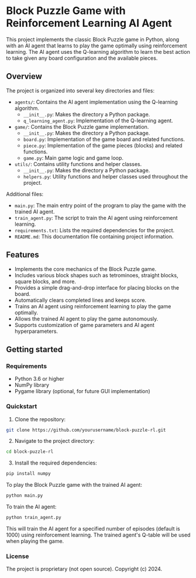 # Block Puzzle Game with Reinforcement Learning AI Agent

This project implements the classic Block Puzzle game in Python, along with an AI agent that learns to play the game optimally using reinforcement learning. The AI agent uses the Q-learning algorithm to learn the best action to take given any board configuration and the available pieces.

## Overview

The project is organized into several key directories and files:

- `agents/`: Contains the AI agent implementation using the Q-learning algorithm.
  - `__init__.py`: Makes the directory a Python package.
  - `q_learning_agent.py`: Implementation of the Q-learning agent.
- `game/`: Contains the Block Puzzle game implementation.
  - `__init__.py`: Makes the directory a Python package.
  - `board.py`: Implementation of the game board and related functions.
  - `piece.py`: Implementation of the game pieces (blocks) and related functions.
  - `game.py`: Main game logic and game loop.
- `utils/`: Contains utility functions and helper classes.
  - `__init__.py`: Makes the directory a Python package.
  - `helpers.py`: Utility functions and helper classes used throughout the project.

Additional files:

- `main.py`: The main entry point of the program to play the game with the trained AI agent.
- `train_agent.py`: The script to train the AI agent using reinforcement learning.
- `requirements.txt`: Lists the required dependencies for the project.
- `README.md`: This documentation file containing project information.

## Features

- Implements the core mechanics of the Block Puzzle game.
- Includes various block shapes such as tetrominoes, straight blocks, square blocks, and more.
- Provides a simple drag-and-drop interface for placing blocks on the board.
- Automatically clears completed lines and keeps score.
- Trains an AI agent using reinforcement learning to play the game optimally.
- Allows the trained AI agent to play the game autonomously.
- Supports customization of game parameters and AI agent hyperparameters.

## Getting started

### Requirements

- Python 3.6 or higher
- NumPy library
- Pygame library (optional, for future GUI implementation)

### Quickstart

1. Clone the repository:

```bash
git clone https://github.com/yourusername/block-puzzle-rl.git
```

2. Navigate to the project directory:

```bash
cd block-puzzle-rl
```

3. Install the required dependencies:

```bash
pip install numpy
```

To play the Block Puzzle game with the trained AI agent:

```bash
python main.py
```

To train the AI agent:

```bash
python train_agent.py
```

This will train the AI agent for a specified number of episodes (default is 1000) using reinforcement learning. The trained agent's Q-table will be used when playing the game.

### License

The project is proprietary (not open source). Copyright (c) 2024.